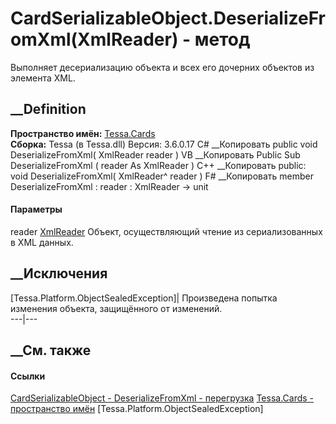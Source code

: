 # CardSerializableObject.DeserializeFromXml(XmlReader) - метод
Выполняет десериализацию объекта и всех его дочерних объектов из элемента XML.
##  __Definition
 **Пространство имён:** [Tessa.Cards](N_Tessa_Cards.htm)  
 **Сборка:** Tessa (в Tessa.dll) Версия: 3.6.0.17
C# __Копировать
     public void DeserializeFromXml(
    	XmlReader reader
    )
VB __Копировать
     Public Sub DeserializeFromXml ( 
    	reader As XmlReader
    )
C++ __Копировать
     public:
    void DeserializeFromXml(
    	XmlReader^ reader
    )
F# __Копировать
     member DeserializeFromXml : 
            reader : XmlReader -> unit 
#### Параметры
reader
[XmlReader](https://learn.microsoft.com/dotnet/api/system.xml.xmlreader)
    Объект, осуществляющий чтение из сериализованных в XML данных.
##  __Исключения
[Tessa.Platform.ObjectSealedException]| Произведена попытка изменения объекта,
защищённого от изменений.  
---|---  
##  __См. также
#### Ссылки
[CardSerializableObject - ](T_Tessa_Cards_CardSerializableObject.htm)
[DeserializeFromXml -
перегрузка](Overload_Tessa_Cards_CardSerializableObject_DeserializeFromXml.htm)
[Tessa.Cards - пространство имён](N_Tessa_Cards.htm)
[Tessa.Platform.ObjectSealedException]
